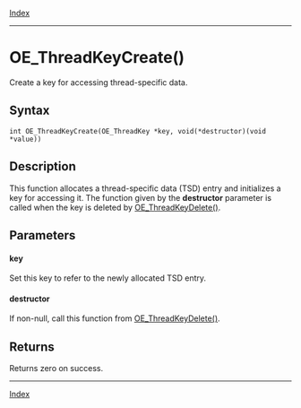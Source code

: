 [Index](index.md)

---
# OE_ThreadKeyCreate()

Create a key for accessing thread-specific data.

## Syntax

    int OE_ThreadKeyCreate(OE_ThreadKey *key, void(*destructor)(void *value))
## Description 

This function allocates a thread-specific data (TSD) entry and initializes a key for accessing it. The function given by the **destructor** parameter is called when the key is deleted by [OE_ThreadKeyDelete()](thread_8h_a5c14c0988b9c117ae40a40a1aee0b704_1a5c14c0988b9c117ae40a40a1aee0b704.md).



## Parameters

#### key

Set this key to refer to the newly allocated TSD entry.

#### destructor

If non-null, call this function from [OE_ThreadKeyDelete()](thread_8h_a5c14c0988b9c117ae40a40a1aee0b704_1a5c14c0988b9c117ae40a40a1aee0b704.md).

## Returns

Returns zero on success.

---
[Index](index.md)

